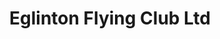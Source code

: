---
title: "Eglinton Flying Club Ltd"
address: "17a, Airfield Rd, Eglinton, Derry, Co. Derry BT47 3PZ"
tel: "028 7181 0962"
county: "Derry"
category: "Flying"
type: "Content"
lat: "54.625129"
lng: "-6.15332"
---